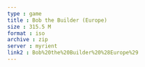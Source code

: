```yaml
---
type : game
title : Bob the Builder (Europe)
size : 315.5 M
format : iso
archive : zip
server : myrient
link2 : Bob%20the%20Builder%20%28Europe%29
---
```

